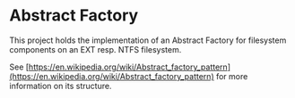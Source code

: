 Abstract Factory
================

This project holds the implementation of an Abstract Factory for filesystem components on an EXT resp. NTFS filesystem.

See [https://en.wikipedia.org/wiki/Abstract_factory_pattern](https://en.wikipedia.org/wiki/Abstract_factory_pattern) for more information on its structure.
